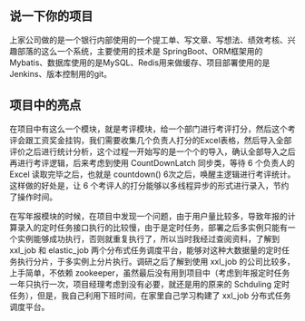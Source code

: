 ## 说一下你的项目
上家公司做的是一个银行内部使用的一个提工单、写文章、写想法、绩效考核、兴趣部落的这么一个系统，主要使用的技术是 SpringBoot、ORM框架用的Mybatis、数据库使用的是MySQL、Redis用来做缓存、项目部署使用的是 Jenkins、版本控制用的git。

## 项目中的亮点

在项目中有这么一个模块，就是考评模块，给一个部门进行考评打分，然后这个考评会跟工资奖金挂钩，我们需要收集几个负责人打分的Excel表格，然后导入全部评价之后进行统计分析，这个过程一开始写的是一个个的导入，确认全部导入之后再进行考评逻辑，后来考虑到使用 CountDownLatch 同步类，等待 6 个负责人的 Excel 读取完毕之后，也就是 countdown() 6次之后，唤醒主逻辑进行考评统计。这样做的好处是，让 6 个考评人的打分能够以多线程异步的形式进行录入，节约了操作时间。


在写年报模块的时候，在项目中发现一个问题，由于用户量比较多，导致年报的计算录入的定时任务接口执行的比较慢，由于是定时任务，部署之后多实例只能有一个实例能够成功执行，否则就重复执行了，所以当时我经过查阅资料，了解到 xxl_job 和 elastic_job 两个分布式任务调度平台，能够对这种大数据量的定时任务执行分片，于多实例上分片执行。调研之后了解到使用 xxl_job 的公司比较多，上手简单，不依赖 zookeeper，虽然最后没有用到项目中（考虑到年报定时任务一年只执行一次，项目经理考虑到没有必要，就还是用的原来的 Schduling 定时任务），但是，我自己利用下班时间，在家里自己学习构建了 xxl_job 分布式任务调度平台。
